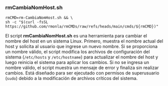 <!--  
# Ricardo Monla (https://github.com/rmonla/rmCMDs)
# rmCambiaNomHost.md | v250311-1821
-->
### rmCambiaNomHost.sh
```shell
rmCMD=rm-CambiaNomHost.sh && \
sh -c "$(curl -fsSL https://github.com/rmonla/rmCMDs/raw/refs/heads/main/cmds/${rmCMD})"
```
El script **rmCambiaNomHost.sh** es una herramienta para cambiar el nombre del host en un sistema Linux. Primero, muestra el nombre actual del host y solicita al usuario que ingrese un nuevo nombre. Si se proporciona un nombre válido, el script modifica los archivos de configuración del sistema (`/etc/hosts` y `/etc/hostname`) para actualizar el nombre del host y luego reinicia el sistema para aplicar los cambios. Si no se ingresa un nombre válido, el script muestra un mensaje de error y finaliza sin realizar cambios. Está diseñado para ser ejecutado con permisos de superusuario (`sudo`) debido a la modificación de archivos críticos del sistema.
